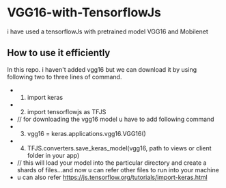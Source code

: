 # VGG16-with-TensorflowJs
i have used a tensorflowJs with pretrained model VGG16 and Mobilenet 
## How to use it efficiently
  In this repo. i haven't added vgg16 but we can download it by using following two to three lines of command.
 - 1. import keras 
 - 2. import tensorflowjs as TFJS
 - // for downloading the vgg16 model u have to add following command
 - 3. vgg16 = keras.applications.vgg16.VGG16()
 - 4. TFJS.converters.save_keras_model(vgg16, path to views or client folder in your app)
 - // this will load your model into the particular directory and create a shards of files...and now u can refer other files to run into your    machine
  - u can also refer https://js.tensorflow.org/tutorials/import-keras.html

